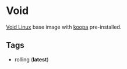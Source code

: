 # Void

[Void Linux][] base image with [koopa][] pre-installed.

## Tags

- rolling (**latest**)

[koopa]: https://koopa.acidgenomics.com/
[void linux]: https://voidlinux.org/
